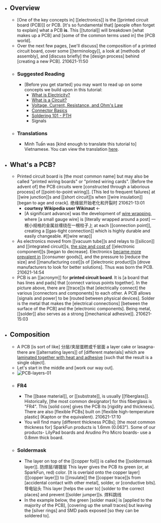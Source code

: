 - ## Overview
    - [One of the key concepts in] [[electronics]] is the [[printed circuit board (PCB)]] or PCB. [It's so fundamental that] [people often forget to explain] what a PCB __is__. This [[tutorial]] will breakdown [what makes up a PCB] and [some of the common terms used in] the [PCB world].
    - Over the next few pages, [we'll discuss] the composition of a printed circuit board, cover some [[terminology]], a look at [methods of assembly], and [discuss briefly] the [design process] behind [creating a new PCB].
210621-11:50
    - ### Suggested Reading
        - [Before you get started] you may want to read up on some concepts we build upon in this tutorial:
            - [What is Electricity?](https://learn.sparkfun.com/tutorials/what-is-electricity)
            - [What is a Circuit?](https://learn.sparkfun.com/tutorials/what-is-a-circuit)
            - [Voltage, Current, Resistance, and Ohm's Law](https://learn.sparkfun.com/tutorials/voltage-current-resistance-and-ohms-law)
            - [Connector Basics](https://learn.sparkfun.com/tutorials/connector-basics)
            - [Soldering 101 - PTH](https://learn.sparkfun.com/tutorials/how-to-solder-through-hole-soldering)
            - Signals
    - ### Translations
        - Minh Tuấn was [kind enough to translate this tutorial to] Vietnamese. You can view the translation [here](http://vidieukhien.net/threads/23/).
- ## What's a PCB?
    - Printed circuit board is [the most common name] but may also be called "printed wiring boards" or "printed wiring cards". [Before the advent of] the PCB circuits were [constructed through a laborious process] of [[point-to-point wiring]]. [This led to frequent failures] at [[wire junction]]s and [[short circuit]]s when [[wire insulation]] [began to age and crack]. 绝缘层开始老化和开裂时
210621-13:01
        - __courtesy Wikipedia user Wikinaut__ <-
        - [A significant advance] was the development of [wire wrapping](http://en.wikipedia.org/wiki/Wire_wrap), where [a small gauge wire] is [literally wrapped around a post] 一根小规格的金属丝缠绕在一根柱子上 at each [[connection point]], creating a [[gas-tight connection]] which is highly durable and easily changeable. #[[wire wrap]]
    - As electronics moved from [[vacuum tube]]s and relays to [[silicon]] and [[integrated circuit]]s, [the size and cost of](((b2pD9dylf))) [[electronic component]]s [began to decrease]. Electronics [became more prevalent in](((CAAXa62nz))) [[consumer goods]], and the pressure to [reduce the size] and [[manufacturing cost]]s of [[electronic product]]s [drove manufacturers to look for better solutions]. Thus was born the PCB.
210621-14:54
    - PCB is an [[acronym]] for __printed circuit board__. It is [a board that has lines and pads] that [connect various points together]. In the picture above, there are [[trace]]s that [electrically connect] the various [connectors and components] to each other. A PCB allows [signals and power] to be [routed between physical devices]. Solder is the metal that makes the [electrical connections] [between the surface of the PCB] and the [electronic components]. Being metal, [[solder]] also serves as a strong [[mechanical adhesive]]. 
210621-15:03
- ## Composition
    - A PCB [is sort of like] 分层/夹层蛋糕或千层面 a layer cake or lasagna- there are [[alternating layers]] of [different materials] which are [laminated together with heat and adhesive](((eUFU2vtjx))) [such that the result is a single object].
    - Let's start in the middle and [work our way out].
    - ![PCB-layers-01](https://cdn.sparkfun.com/r/700-700/assets/3/f/c/b/c/50d0c95bce395fd321000000.png)
    - ### FR4
        - The [[base material]], or [[substrate]], is usually [[fiberglass]]. Historically, [the most common designator] for this fiberglass is "FR4". This [solid core] gives the PCB its [rigidity and thickness]. There are also [flexible PCBs] built on [flexible high-temperature plastic] (Kapton or the equivalent).
210621-17:10
        - You will find many [different thickness PCBs]; [the most common thickness for] SparkFun products is 1.6mm (0.063"). Some of our products- LilyPad boards and Arudino Pro Micro boards- use a 0.8mm thick board.
    - ### Soldermask
        - The layer on top of the [[copper foil]] is called the [[soldermask layer]]. 防焊层/锡镀层 This layer gives the PCB its green (or, at SparkFun, red) color. [It is overlaid onto the copper layer]([[copper layer]]) to [[insulate]] the [[copper trace]]s from [accidental contact with other metal], solder, or [conductive bits]. 导电钻头 This layer [helps the user to] [solder to the correct places] and prevent [[solder jumper]]s. 焊料跳线
        - In the example below, the green [solder mask] is [applied to the majority of the PCB], [covering up the small traces] but leaving the [silver rings] and SMD pads exposed [so they can be soldered to].
